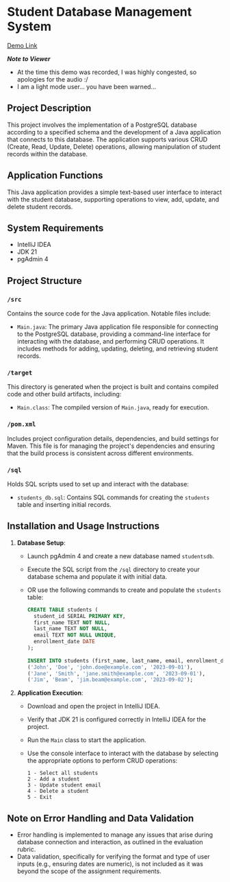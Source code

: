 # Student Database Management System

[Demo Link](https://youtu.be/0XlsFlrvkoo) 

***Note to Viewer***
- At the time this demo was recorded, I was highly congested, so apologies for the audio :/
- I am a light mode user... you have been warned...

## Project Description

This project involves the implementation of a PostgreSQL database according to a specified 
schema and the development of a Java application that connects to this database. The application 
supports various CRUD (Create, Read, Update, Delete) operations, allowing manipulation of student 
records within the database.

## Application Functions
This Java application provides a simple text-based user interface to interact with the student database, supporting operations to view, add, update, and delete student records.

## System Requirements

- IntelliJ IDEA
- JDK 21
- pgAdmin 4

## Project Structure

### `/src`
Contains the source code for the Java application. Notable files include:

- `Main.java`: The primary Java application file responsible for connecting to the PostgreSQL database, providing a command-line interface for interacting with the database, and performing CRUD operations. It includes methods for adding, updating, deleting, and retrieving student records.

### `/target`
This directory is generated when the project is built and contains compiled code and other build artifacts, including:

- `Main.class`: The compiled version of `Main.java`, ready for execution.

### `/pom.xml`
Includes project configuration details, dependencies, and build settings for Maven. This file is for managing the project's dependencies and ensuring that the build process is consistent across different environments.

### `/sql`
Holds SQL scripts used to set up and interact with the database:

- `students_db.sql`: Contains SQL commands for creating the `students` table and inserting initial records.

## Installation and Usage Instructions

1. **Database Setup**:
    - Launch pgAdmin 4 and create a new database named `studentsdb`.
    - Execute the SQL script from the `/sql` directory to create your database schema and populate it with initial data.
    - OR use the following commands to create and populate the `students` table:

      ```sql
      CREATE TABLE students (
        student_id SERIAL PRIMARY KEY,
        first_name TEXT NOT NULL,
        last_name TEXT NOT NULL,
        email TEXT NOT NULL UNIQUE,
        enrollment_date DATE
      );
 
      INSERT INTO students (first_name, last_name, email, enrollment_date) VALUES
      ('John', 'Doe', 'john.doe@example.com', '2023-09-01'),
      ('Jane', 'Smith', 'jane.smith@example.com', '2023-09-01'),
      ('Jim', 'Beam', 'jim.beam@example.com', '2023-09-02');
      ```

2. **Application Execution**:
    - Download and open the project in IntelliJ IDEA.
    - Verify that JDK 21 is configured correctly in IntelliJ IDEA for the project.
    - Run the `Main` class to start the application.
    - Use the console interface to interact with the database by selecting the appropriate options to perform CRUD operations:

      ```
      1 - Select all students
      2 - Add a student
      3 - Update student email
      4 - Delete a student
      5 - Exit
      ```

## Note on Error Handling and Data Validation

- Error handling is implemented to manage any issues that arise during database connection and interaction, as outlined in the evaluation rubric.
- Data validation, specifically for verifying the format and type of user inputs (e.g., ensuring dates are numeric), is not included as it was beyond the scope of the assignment requirements.
